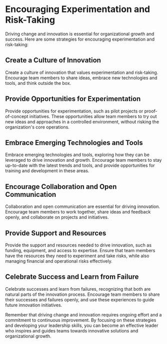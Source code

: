 Encouraging Experimentation and Risk-Taking
=====================================================================================

Driving change and innovation is essential for organizational growth and success. Here are some strategies for encouraging experimentation and risk-taking:

Create a Culture of Innovation
------------------------------

Create a culture of innovation that values experimentation and risk-taking. Encourage team members to share ideas, embrace new technologies and tools, and think outside the box.

Provide Opportunities for Experimentation
-----------------------------------------

Provide opportunities for experimentation, such as pilot projects or proof-of-concept initiatives. These opportunities allow team members to try out new ideas and approaches in a controlled environment, without risking the organization's core operations.

Embrace Emerging Technologies and Tools
---------------------------------------

Embrace emerging technologies and tools, exploring how they can be leveraged to drive innovation and growth. Encourage team members to stay up-to-date with the latest trends and tools, and provide opportunities for training and development in these areas.

Encourage Collaboration and Open Communication
----------------------------------------------

Collaboration and open communication are essential for driving innovation. Encourage team members to work together, share ideas and feedback openly, and collaborate on projects and initiatives.

Provide Support and Resources
-----------------------------

Provide the support and resources needed to drive innovation, such as funding, equipment, and access to expertise. Ensure that team members have the resources they need to experiment and take risks, while also managing financial and operational risks effectively.

Celebrate Success and Learn from Failure
----------------------------------------

Celebrate successes and learn from failures, recognizing that both are natural parts of the innovation process. Encourage team members to share their successes and failures openly, and use these experiences to guide future innovation initiatives.

Remember that driving change and innovation requires ongoing effort and a commitment to continuous improvement. By focusing on these strategies and developing your leadership skills, you can become an effective leader who inspires and guides teams towards innovative solutions and organizational growth.
